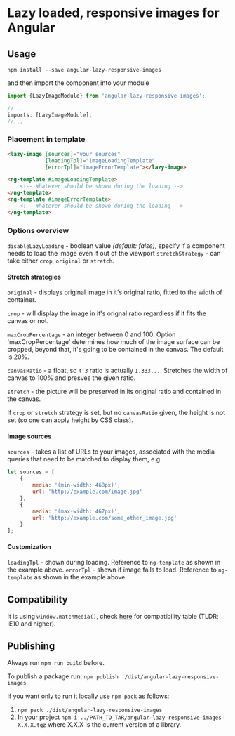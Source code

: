 # Lazy loaded, responsive images for Angular

## Usage

`npm install --save angular-lazy-responsive-images`

and then import the component into your module

```typescript
import {LazyImageModule} from 'angular-lazy-responsive-images';

//...
imports: [LazyImageModule],
//...
```

### Placement in template

```html
<lazy-image [sources]="your_sources"
            [loadingTpl]="imageLoadingTemplate"
            [errorTpl]="imageErrorTemplate"></lazy-image>

<ng-template #imageLoadingTemplate>
    <!-- Whatever should be shown during the loading -->
</ng-template>
<ng-template #imageErrorTemplate>
    <!-- Whatever should be shown during the loading -->
</ng-template>
```

### Options overview

`disableLazyLoading` - boolean value _(default: false)_, specify if a component needs to load the image even if out of the viewport
`stretchStrategy` - can take either `crop`, `original` or `stretch`.

#### Stretch strategies

`original` - displays original image in it's original ratio, fitted to the width of container.

`crop` - will display the image in it's orignal ratio regardless if it fits the canvas or not.

`maxCropPercentage` - an integer between 0 and 100. Option 'maxCropPercentage' determines how much of the image surface can be cropped, beyond that, it's going to be contained in the canvas. The default is 20%.

`canvasRatio` - a float, so `4:3` ratio is actually `1.333...`. Stretches the width of canvas to 100% and presves the given ratio.

`stretch` - the picture will be preserved in its original ratio and contained in the canvas.

If `crop` or `stretch` strategy is set, but no `canvasRatio` given, the height is not set (so one can apply height by CSS class).

#### Image sources

`sources` - takes a list of URLs to your images, associated with the media queries that need to be matched to display them, e.g.

```javascript
let sources = [
    {
        media: '(min-width: 468px)',
        url: 'http://example.com/image.jpg'
    },
    {
        media: '(max-width: 467px)',
        url: 'http://example.com/some_other_image.jpg'
    }
];
```

#### Customization

`loadingTpl` - shown during loading. Reference to `ng-template` as shown in the example above.
`errorTpl` -  shown if image fails to load. Reference to `ng-template` as shown in the example above.

## Compatibility

It is using `window.matchMedia()`, check [here](http://caniuse.com/#feat=matchmedia) for compatibility table (TLDR; IE10 and higher).

## Publishing
Always run `npm run build` before.

To publish a package run: `npm publish ./dist/angular-lazy-responsive-images`

If you want only to run it locally use `npm pack` as follows:
1. `npm pack ./dist/angular-lazy-responsive-images`
2. In your project `npm i ../PATH_TO_TAR/angular-lazy-responsive-images-X.X.X.tgz` where X.X.X is the current version of a library.
